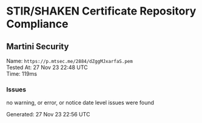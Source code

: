 # STIR/SHAKEN Certificate Repository Compliance

## Martini Security

Name: `https://p.mtsec.me/2884/dZggMJxarfaS.pem`\
Tested At: 27 Nov 23 22:48 UTC\
Time: 119ms

### Issues

no warning, or error, or notice date level issues were found

Generated: 27 Nov 23 22:56 UTC